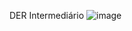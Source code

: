 DER Intermediário
![image](https://github.com/VitordSmota/ModelagemDB/assets/86672122/b0456212-4b9b-42fa-a801-eff190b0a5e4)
